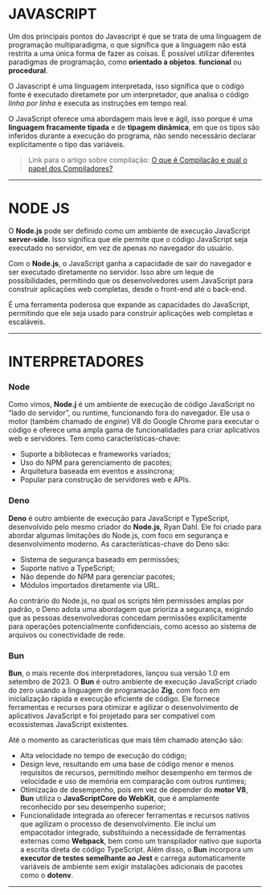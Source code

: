 
# JAVASCRIPT

Um dos principais pontos do Javascript é que se trata de uma linguagem de programação multiparadigma, o que significa que a linguagem não está restrita a uma única forma de fazer as coisas. É possível utilizar diferentes paradigmas de programação, como **orientado a objetos**. **funcional** ou **procedural**.

O Javascript é uma linguagem interpretada, isso significa que o código fonte é executado diretamete por um interpretador, que analisa o código *linha por linha* e executa as instruções em tempo real.

O JavaScript oferece uma abordagem mais leve e ágil, isso porque é uma **linguagem fracamente tipada** e de **tipagem dinâmica**, em que os tipos são inferidos durante a execução do programa, não sendo necessário declarar explicitamente o tipo das variáveis.

> Link para o artigo sobre compilação: [O que é Compilação e qual o papel dos Compiladores?](https://www.alura.com.br/artigos/o-que-e-compilacao)

---

# NODE JS

O **Node.js** pode ser definido como um ambiente de execução JavaScript **server-side**. Isso significa que ele permite que o código JavaScript seja executado no servidor, em vez de apenas no navegador do usuário.

Com o **Node.js**, o JavaScript ganha a capacidade de sair do navegador e ser executado diretamente no servidor. Isso abre um leque de possibilidades, permitindo que os desenvolvedores usem JavaScript para construir aplicações web completas, desde o front-end até o back-end.

É uma ferramenta poderosa que expande as capacidades do JavaScript, permitindo que ele seja usado para construir aplicações web completas e escaláveis.

---

# INTERPRETADORES


### Node

Como vimos, **Node.j** é um ambiente de execução de código JavaScript no “lado do servidor”, ou runtime, funcionando fora do navegador. Ele usa o motor (também chamado de *engine*) V8 do Google Chrome para executar o código e oferece uma ampla gama de funcionalidades para criar aplicativos web e servidores. Tem como características-chave:

- Suporte a bibliotecas e frameworks variados;
- Uso do NPM para gerenciamento de pacotes;
- Arquitetura baseada em eventos e assíncrona;
- Popular para construção de servidores web e APIs.

### Deno

**Deno** é outro ambiente de execução para JavaScript e TypeScript, desenvolvido pelo mesmo criador do **Node.js**, Ryan Dahl. Ele foi criado para abordar algumas limitações do Node.js, com foco em segurança e desenvolvimento moderno. As características-chave do Deno são:

- Sistema de segurança baseado em permissões;
- Suporte nativo a TypeScript;
- Não depende do NPM para gerenciar pacotes;
- Módulos importados diretamente via URL.

Ao contrário do Node.js, no qual os scripts têm permissões amplas por padrão, o Deno adota uma abordagem que prioriza a segurança, exigindo que as pessoas desenvolvedoras concedam permissões explicitamente para operações potencialmente confidenciais, como acesso ao sistema de arquivos ou conectividade de rede.

### Bun

**Bun**, o mais recente dos interpretadores, lançou sua versão 1.0 em setembro de 2023. O **Bun** é outro ambiente de execução JavaScript criado do zero usando a linguagem de programação **Zig**, com foco em inicialização rápida e execução eficiente de código. Ele fornece ferramentas e recursos para otimizar e agilizar o desenvolvimento de aplicativos JavaScript e foi projetado para ser compatível com ecossistemas JavaScript existentes.

Até o momento as características que mais têm chamado atenção são:

- Alta velocidade no tempo de execução do código;
- Design leve, resultando em uma base de código menor e menos requisitos de recursos, permitindo melhor desempenho em termos de velocidade e uso de memória em comparação com outros runtimes;
- Otimização de desempenho, pois em vez de depender do **motor V8**, **Bun** utiliza o **JavaScriptCore do WebKit**, que é amplamente reconhecido por seu desempenho superior;
- Funcionalidade integrada ao oferecer ferramentas e recursos nativos que agilizam o processo de desenvolvimento. Ele inclui um empacotador integrado, substituindo a necessidade de ferramentas externas como **Webpack**, bem como um transpilador nativo que suporta a escrita direta de código TypeScript. Além disso, o **Bun** incorpora um **executor de testes semelhante ao Jest** e carrega automaticamente variáveis de ambiente sem exigir instalações adicionais de pacotes como o **dotenv**.

---
